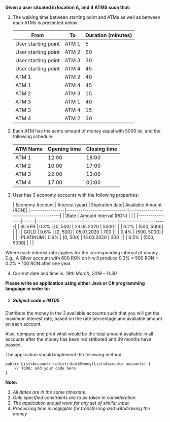 **Given a user situated in location A, and 4 ATMS such that:**
1. The walking time between starting point and ATMs as well as between each ATMs is presented below:

    | From                 | To           | Duration (minutes) |
    |----------------------|--------------|--------------------|
    | User starting point  | ATM 1        | 5                  |
    | User starting point  | ATM 2        | 60                 |
    | User starting point  | ATM 3        | 30                 |
    | User starting point  | ATM 4        | 45                 |
    | ATM 1                | ATM 2        | 40                 |
    | ATM 1                | ATM 4        | 45                 |
    | ATM 2                | ATM 3        | 15                 |
    | ATM 3                | ATM 1        | 40                 |
    | ATM 3                | ATM 4        | 15                 |
    | ATM 4                | ATM 2        | 30                 |

2. Each ATM has the same amount of money equal with 5000 lei, and the following schedule:

    | ATM Name | Opening time | Closing time |
    |----------|--------------|--------------|
    | ATM 1    | 12:00        | 18:00        |
    | ATM 2    | 10:00        | 17:00        |
    | ATM 3    | 22:00        | 13:00        |
    | ATM 4    | 17:00        | 01:00        |

3. User has 3 economy accounts with the following properties:


    | Economy Account | Interest (year)              | Expiration date| Available Amount (RON)|
    |-----------------|------------------------------|----------------------------------------|
    |                 |Rate  | Amount Interval (RON) |                |                       |
    |-----------------|------|-----------------------|----------------|-----------------------|
    | SILVER          | 0.3% | [0, 500]              |  23.05.2020    | 5000                  |
    |                 | 0.2% | (500, 5000]           |                |                       |
    | GOLD            | 0.6% | [0, 500]              |  05.07.2020    | 700                   |
    |                 | 0.4% | (500, 5000]           |                |                       |
    | PLATINUM        | 0.9% | [0, 500]              |  15.03.2020    | 300                   |
    |                 | 0.5% | (500, 5000]           |                |                       |

Where each interest rate applies for the corresponding interval of money.
E.g., A Silver account with 600 RON on it will produce 0.3% * 500 RON + 0.2% * 100 RON after one year. 
    
4. Current date and time is: *19th March, 2019 - 11:30*

**Please write an application using either Java or C# programming language in order to:**

2. <h5>Subject code = INT05 </h5>
 Distribute the money in the 3 available accounts such that you will get the maximum interest rate,
 based on the rate percentage and available amount on each account.
 
 Also, compute and print what would be the total amount available in all accounts after the money has been 
 redistributed and 39 months have passed. 
 
 The application should implement the following method:

    public List<Account> redistributeMoney(List<Account> accounts) {
        // TODO: add your code here
    }

**Note:**

1. *All dates are in the same timezone.*
2. *Only specified constraints are to be taken in consideration.*
3. *The application should work for any set of similar input.*
4. *Processing time is negligible for transferring and withdrawing the money*